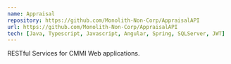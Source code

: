 ```yaml
---
name: Appraisal
repository: https://github.com/Monolith-Non-Corp/AppraisalAPI
url: https://github.com/Monolith-Non-Corp/AppraisalAPI
tech: [Java, Typescript, Javascript, Angular, Spring, SQLServer, JWT]
---
```

RESTful Services for CMMI Web applications.